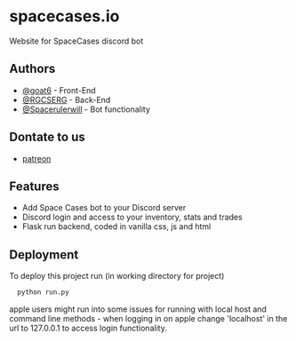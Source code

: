 
# spacecases.io

Website for SpaceCases discord bot


## Authors

- [@goat6](https://github.com/goat6) - Front-End
- [@RGCSERG](https://github.com/RGCSERG) - Back-End
- [@Spacerulerwill](https://github.com/Spacerulerwill) - Bot functionality

## Dontate to us

- [patreon]()

## Features

- Add Space Cases bot to your Discord server
- Discord login and access to your inventory, stats and trades
- Flask run backend, coded in vanilla css, js and html


## Deployment

To deploy this project run (in working directory for project)

```bash
  python run.py
```
apple users might run into some issues for running with local host and command line methods - when logging in on apple change 'localhost' in the url to 127.0.0.1 to access login functionality.

